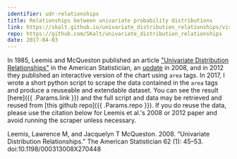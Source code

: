 ```yaml
---
identifier: udr-relationships
title: Relationships between univariate probability distributions
link: https://skalt.github.io/univariate_distribution_relationships/visualize/udr_visualization.html
repo: https://github.com/SKalt/univariate_distribution_relationships
date: 2017-04-03
---
```


In 1985, Leemis and McQueston published an article
["Univariate Distribution Relationships"](http://www.tandfonline.com/doi/abs/10.1080/00031305.1986.10475379) in the American Statistician, an <a href="http://www.tandfonline.com/doi/abs/10.1198/000313008X270448" target="\_blank" rel="noreferrer">update</a> in 2008, and in 2012 they published an interactive version of the chart using `area` tags.
In 2017, I wrote a short python script to scrape the data contained in the `area` tags and produce a reuseable and extendable dataset.
You can see the result [here]({{ .Params.link }}) and the full script and data may be retrieved and reused from [this github repo]({{ .Params.repo }}).
If you do reuse the data, please use the citation below for Leemis et al.'s 2008 or 2012 paper and avoid running the scraper unless necessary.

<!--
Leemis, his collaborators, and I have collective put decades into creating this. I've contributed my day or so because I hope building tools that allow students to explore the relationships behind mathematical objects is the best way to retain them. In the future, I may write some script to import the graph to neo4j, though using the Neo4j package with the csvs should be workable</p>
-->
<citation class="copy-on-click">
  Leemis, Lawrence M, and Jacquelyn T McQueston. 2008. “Univariate Distribution Relationships.” The American Statistician 62 (1): 45–53. doi:10.1198/000313008X270448
</citation>
